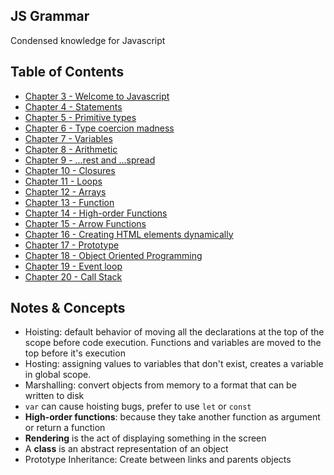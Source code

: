 ## JS Grammar
Condensed knowledge for Javascript

## Table of Contents
- [Chapter 3 - Welcome to Javascript](chapter3.md)
- [Chapter 4 - Statements](chapter4.md)
- [Chapter 5 - Primitive types](chapter5.md)
- [Chapter 6 - Type coercion madness](chapter6.md)
- [Chapter 7 - Variables](chapter7.md)
- [Chapter 8 - Arithmetic](chapter8.md)
- [Chapter 9 - ...rest and ...spread](chapter9.md)
- [Chapter 10 - Closures](chapter10.md)
- [Chapter 11 - Loops](chapter11.md)
- [Chapter 12 - Arrays](chapter12.md)
- [Chapter 13 - Function](chapter13.md)
- [Chapter 14 - High-order Functions](chapter14.md)
- [Chapter 15 - Arrow Functions](chapter15.md)
- [Chapter 16 - Creating HTML elements dynamically](chapter16.md)
- [Chapter 17 - Prototype](chapter17.md)
- [Chapter 18 - Object Oriented Programming](chapter18.md)
- [Chapter 19 - Event loop](chapter19.md)
- [Chapter 20 - Call Stack](chapter20.md)

## Notes & Concepts
- Hoisting: default behavior of moving all the declarations at the top of the scope before code execution. Functions and variables are moved to the top before it's execution
- Hosting: assigning values to variables that don't exist, creates a variable in global scope.
- Marshalling: convert objects from memory to a format that can be written to disk
- `var` can cause hoisting bugs, prefer to use `let` or `const`
- **High-order functions**: because they take another function as argument or return a function
- **Rendering** is the act of displaying something in the screen
- A **class** is an abstract representation of an object
- Prototype Inheritance: Create between links and parents objects
